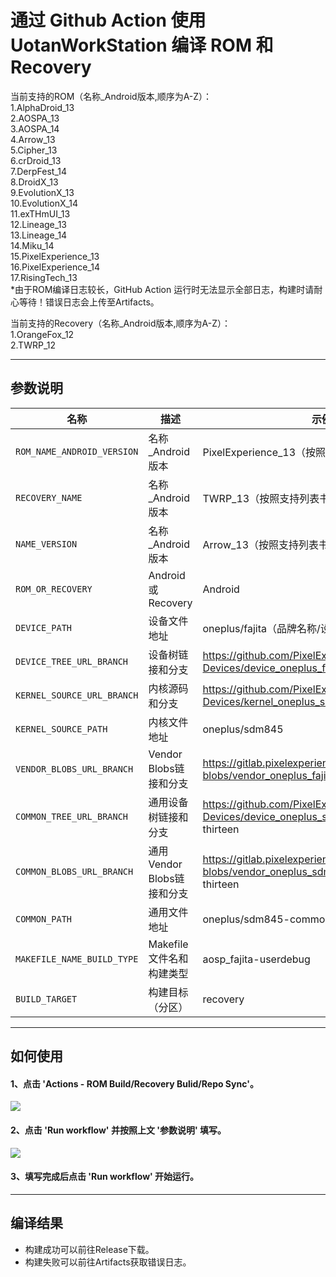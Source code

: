 # 通过 Github Action 使用 UotanWorkStation 编译 ROM 和 Recovery

当前支持的ROM（名称_Android版本,顺序为A-Z）：<br/>
1.AlphaDroid_13<br/>
2.AOSPA_13<br/>
3.AOSPA_14<br/>
4.Arrow_13<br/>
5.Cipher_13<br/>
6.crDroid_13<br/>
7.DerpFest_14<br/>
8.DroidX_13<br/>
9.EvolutionX_13<br/>
10.EvolutionX_14<br/>
11.exTHmUI_13<br/>
12.Lineage_13<br/>
13.Lineage_14<br/>
14.Miku_14<br/>
15.PixelExperience_13<br/>
16.PixelExperience_14<br/>
17.RisingTech_13<br/>
*由于ROM编译日志较长，GitHub Action 运行时无法显示全部日志，构建时请耐心等待！错误日志会上传至Artifacts。<br/>

当前支持的Recovery（名称_Android版本,顺序为A-Z）：<br/>
1.OrangeFox_12<br/>
2.TWRP_12<br/>

-----

## 参数说明

| 名称 | 描述 | 示例 |
| ------------ | -------------------- | ------------ |
| `ROM_NAME_ANDROID_VERSION` | 名称_Android版本 | PixelExperience_13（按照支持列表书写）|
| `RECOVERY_NAME` | 名称_Android版本 | TWRP_13（按照支持列表书写）|
| `NAME_VERSION` | 名称_Android版本 | Arrow_13（按照支持列表书写）|
| `ROM_OR_RECOVERY` | Android或Recovery | Android |
| `DEVICE_PATH` | 设备文件地址 | oneplus/fajita（品牌名称/设备代号）|
| `DEVICE_TREE_URL_BRANCH` | 设备树链接和分支 | https://github.com/PixelExperience-Devices/device_oneplus_fajita.git -b thirteen |
| `KERNEL_SOURCE_URL_BRANCH` | 内核源码和分支 | https://github.com/PixelExperience-Devices/kernel_oneplus_sdm845.git -b thirteen |
| `KERNEL_SOURCE_PATH` | 内核文件地址 | oneplus/sdm845 |
| `VENDOR_BLOBS_URL_BRANCH` | Vendor Blobs链接和分支 | https://gitlab.pixelexperience.org/android/vendor-blobs/vendor_oneplus_fajita.git -b thirteen |
| `COMMON_TREE_URL_BRANCH` | 通用设备树链接和分支 | https://github.com/PixelExperience-Devices/device_oneplus_sdm845-common -b thirteen |
| `COMMON_BLOBS_URL_BRANCH` | 通用Vendor Blobs链接和分支 | https://gitlab.pixelexperience.org/android/vendor-blobs/vendor_oneplus_sdm845-common.git -b thirteen |
| `COMMON_PATH` | 通用文件地址 | oneplus/sdm845-common |
| `MAKEFILE_NAME_BUILD_TYPE` | Makefile文件名和构建类型 | aosp_fajita-userdebug |
| `BUILD_TARGET` | 构建目标（分区） | recovery |

-----

## 如何使用
#### 1、点击 'Actions - ROM Build/Recovery Bulid/Repo Sync'。
![](https://github.com/uotandev/UotanWorkStation-ROM-Builder/blob/main/PNG/Action.png)
#### 2、点击 'Run workflow' 并按照上文 '参数说明' 填写。
![](https://github.com/uotandev/UotanWorkStation-ROM-Builder/blob/main/PNG/Workflow.png)
#### 3、填写完成后点击 'Run workflow' 开始运行。

-----

## 编译结果
- 构建成功可以前往Release下载。
- 构建失败可以前往Artifacts获取错误日志。
